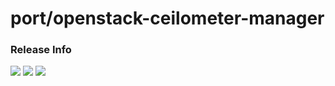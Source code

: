 # port/openstack-ceilometer-manager

### Release Info
[![](https://images.microbadger.com/badges/version/port/openstack-ceilometer-manager.svg)](http://microbadger.com/images/port/openstack-ceilometer-manager "Image info @ microbadger.com")
[![](https://images.microbadger.com/badges/image/port/openstack-ceilometer-manager.svg)](http://microbadger.com/images/port/openstack-ceilometer-manager "Image info @ microbadger.com")
[![](https://images.microbadger.com/badges/commit/port/openstack-ceilometer-manager.svg)](http://microbadger.com/images/port/openstack-ceilometer-manager "Image info @ microbadger.com")
